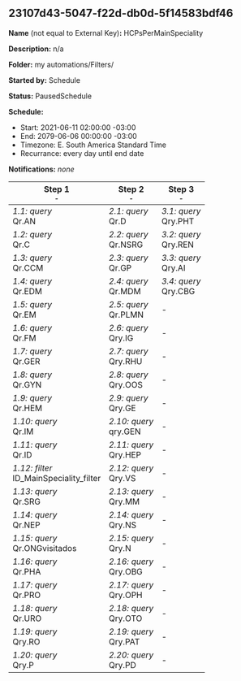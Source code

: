 ## 23107d43-5047-f22d-db0d-5f14583bdf46

**Name** (not equal to External Key)**:** HCPsPerMainSpeciality

**Description:** n/a

**Folder:** my automations/Filters/

**Started by:** Schedule

**Status:** PausedSchedule

**Schedule:**

* Start: 2021-06-11 02:00:00 -03:00
* End: 2079-06-06 00:00:00 -03:00
* Timezone: E. South America Standard Time
* Recurrance: every day until end date

**Notifications:** _none_


| Step 1<br>_<small>-</small>_ | Step 2<br>_<small>-</small>_ | Step 3<br>_<small>-</small>_ |
| --- | --- | --- |
| _1.1: query_<br>Qr.AN | _2.1: query_<br>Qr.D | _3.1: query_<br>Qry.PHT |
| _1.2: query_<br>Qr.C | _2.2: query_<br>Qr.NSRG | _3.2: query_<br>Qry.REN |
| _1.3: query_<br>Qr.CCM | _2.3: query_<br>Qr.GP | _3.3: query_<br>Qry.AI |
| _1.4: query_<br>Qr.EDM | _2.4: query_<br>Qr.MDM | _3.4: query_<br>Qry.CBG |
| _1.5: query_<br>Qr.EM | _2.5: query_<br>Qr.PLMN | - |
| _1.6: query_<br>Qr.FM | _2.6: query_<br>Qry.IG | - |
| _1.7: query_<br>Qr.GER | _2.7: query_<br>Qry.RHU | - |
| _1.8: query_<br>Qr.GYN | _2.8: query_<br>Qry.OOS | - |
| _1.9: query_<br>Qr.HEM | _2.9: query_<br>Qry.GE | - |
| _1.10: query_<br>Qr.IM | _2.10: query_<br>qry.GEN | - |
| _1.11: query_<br>Qr.ID | _2.11: query_<br>Qry.HEP | - |
| _1.12: filter_<br>ID_MainSpeciality_filter | _2.12: query_<br>Qry.VS | - |
| _1.13: query_<br>Qr.SRG | _2.13: query_<br>Qry.MM | - |
| _1.14: query_<br>Qr.NEP | _2.14: query_<br>Qry.NS | - |
| _1.15: query_<br>Qr.ONGvisitados | _2.15: query_<br>Qry.N | - |
| _1.16: query_<br>Qr.PHA | _2.16: query_<br>Qry.OBG | - |
| _1.17: query_<br>Qr.PRO | _2.17: query_<br>Qry.OPH | - |
| _1.18: query_<br>Qr.URO | _2.18: query_<br>Qry.OTO | - |
| _1.19: query_<br>Qry.RO | _2.19: query_<br>Qry.PAT | - |
| _1.20: query_<br>Qry.P | _2.20: query_<br>Qry.PD | - |
